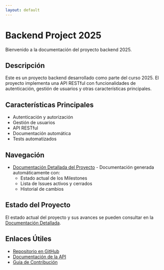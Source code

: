 ```yaml
---
layout: default
---
```


# Backend Project 2025

Bienvenido a la documentación del proyecto backend 2025.

## Descripción

Este es un proyecto backend desarrollado como parte del curso 2025. El proyecto implementa una API RESTful con funcionalidades de autenticación, gestión de usuarios y otras características principales.

## Características Principales

- Autenticación y autorización
- Gestión de usuarios
- API RESTful
- Documentación automática
- Tests automatizados

## Navegación

- [Documentación Detallada del Proyecto](project-documentation.html) - Documentación generada automáticamente con:
  - Estado actual de los Milestones
  - Lista de Issues activos y cerrados
  - Historial de cambios

## Estado del Proyecto

El estado actual del proyecto y sus avances se pueden consultar en la [Documentación Detallada](project-documentation.html).

## Enlaces Útiles

- [Repositorio en GitHub](https://github.com/your-username/2025-backend-Federico-Pagano)
- [Documentación de la API](api-documentation.html)
- [Guía de Contribución](contributing.html) 